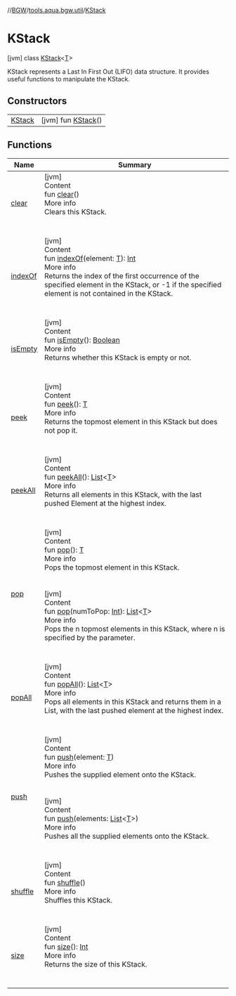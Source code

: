 //[BGW](../../../index.md)/[tools.aqua.bgw.util](../index.md)/[KStack](index.md)



# KStack  
 [jvm] class [KStack](index.md)<[T](index.md)>

KStack represents a Last In First Out (LIFO) data structure. It provides useful functions to manipulate the KStack.

   


## Constructors  
  
| | |
|---|---|
| <a name="tools.aqua.bgw.util/KStack/KStack/#/PointingToDeclaration/"></a>[KStack](-k-stack.md)| <a name="tools.aqua.bgw.util/KStack/KStack/#/PointingToDeclaration/"></a> [jvm] fun [KStack](-k-stack.md)()   <br>|


## Functions  
  
|  Name |  Summary | 
|---|---|
| <a name="tools.aqua.bgw.util/KStack/clear/#/PointingToDeclaration/"></a>[clear](clear.md)| <a name="tools.aqua.bgw.util/KStack/clear/#/PointingToDeclaration/"></a>[jvm]  <br>Content  <br>fun [clear](clear.md)()  <br>More info  <br>Clears this KStack.  <br><br><br>|
| <a name="tools.aqua.bgw.util/KStack/indexOf/#TypeParam(bounds=[kotlin.Any?])/PointingToDeclaration/"></a>[indexOf](index-of.md)| <a name="tools.aqua.bgw.util/KStack/indexOf/#TypeParam(bounds=[kotlin.Any?])/PointingToDeclaration/"></a>[jvm]  <br>Content  <br>fun [indexOf](index-of.md)(element: [T](index.md)): [Int](https://kotlinlang.org/api/latest/jvm/stdlib/kotlin/-int/index.html)  <br>More info  <br>Returns the index of the first occurrence of the specified element in the KStack, or -1 if the specified element is not contained in the KStack.  <br><br><br>|
| <a name="tools.aqua.bgw.util/KStack/isEmpty/#/PointingToDeclaration/"></a>[isEmpty](is-empty.md)| <a name="tools.aqua.bgw.util/KStack/isEmpty/#/PointingToDeclaration/"></a>[jvm]  <br>Content  <br>fun [isEmpty](is-empty.md)(): [Boolean](https://kotlinlang.org/api/latest/jvm/stdlib/kotlin/-boolean/index.html)  <br>More info  <br>Returns whether this KStack is empty or not.  <br><br><br>|
| <a name="tools.aqua.bgw.util/KStack/peek/#/PointingToDeclaration/"></a>[peek](peek.md)| <a name="tools.aqua.bgw.util/KStack/peek/#/PointingToDeclaration/"></a>[jvm]  <br>Content  <br>fun [peek](peek.md)(): [T](index.md)  <br>More info  <br>Returns the topmost element in this KStack but does not pop it.  <br><br><br>|
| <a name="tools.aqua.bgw.util/KStack/peekAll/#/PointingToDeclaration/"></a>[peekAll](peek-all.md)| <a name="tools.aqua.bgw.util/KStack/peekAll/#/PointingToDeclaration/"></a>[jvm]  <br>Content  <br>fun [peekAll](peek-all.md)(): [List](https://kotlinlang.org/api/latest/jvm/stdlib/kotlin.collections/-list/index.html)<[T](index.md)>  <br>More info  <br>Returns all elements in this KStack, with the last pushed Element at the highest index.  <br><br><br>|
| <a name="tools.aqua.bgw.util/KStack/pop/#/PointingToDeclaration/"></a>[pop](pop.md)| <a name="tools.aqua.bgw.util/KStack/pop/#/PointingToDeclaration/"></a>[jvm]  <br>Content  <br>fun [pop](pop.md)(): [T](index.md)  <br>More info  <br>Pops the topmost element in this KStack.  <br><br><br>[jvm]  <br>Content  <br>fun [pop](pop.md)(numToPop: [Int](https://kotlinlang.org/api/latest/jvm/stdlib/kotlin/-int/index.html)): [List](https://kotlinlang.org/api/latest/jvm/stdlib/kotlin.collections/-list/index.html)<[T](index.md)>  <br>More info  <br>Pops the n topmost elements in this KStack, where n is specified by the parameter.  <br><br><br>|
| <a name="tools.aqua.bgw.util/KStack/popAll/#/PointingToDeclaration/"></a>[popAll](pop-all.md)| <a name="tools.aqua.bgw.util/KStack/popAll/#/PointingToDeclaration/"></a>[jvm]  <br>Content  <br>fun [popAll](pop-all.md)(): [List](https://kotlinlang.org/api/latest/jvm/stdlib/kotlin.collections/-list/index.html)<[T](index.md)>  <br>More info  <br>Pops all elements in this KStack and returns them in a List, with the last pushed element at the highest index.  <br><br><br>|
| <a name="tools.aqua.bgw.util/KStack/push/#TypeParam(bounds=[kotlin.Any?])/PointingToDeclaration/"></a>[push](push.md)| <a name="tools.aqua.bgw.util/KStack/push/#TypeParam(bounds=[kotlin.Any?])/PointingToDeclaration/"></a>[jvm]  <br>Content  <br>fun [push](push.md)(element: [T](index.md))  <br>More info  <br>Pushes the supplied element onto the KStack.  <br><br><br>[jvm]  <br>Content  <br>fun [push](push.md)(elements: [List](https://kotlinlang.org/api/latest/jvm/stdlib/kotlin.collections/-list/index.html)<[T](index.md)>)  <br>More info  <br>Pushes all the supplied elements onto the KStack.  <br><br><br>|
| <a name="tools.aqua.bgw.util/KStack/shuffle/#/PointingToDeclaration/"></a>[shuffle](shuffle.md)| <a name="tools.aqua.bgw.util/KStack/shuffle/#/PointingToDeclaration/"></a>[jvm]  <br>Content  <br>fun [shuffle](shuffle.md)()  <br>More info  <br>Shuffles this KStack.  <br><br><br>|
| <a name="tools.aqua.bgw.util/KStack/size/#/PointingToDeclaration/"></a>[size](size.md)| <a name="tools.aqua.bgw.util/KStack/size/#/PointingToDeclaration/"></a>[jvm]  <br>Content  <br>fun [size](size.md)(): [Int](https://kotlinlang.org/api/latest/jvm/stdlib/kotlin/-int/index.html)  <br>More info  <br>Returns the size of this KStack.  <br><br><br>|

